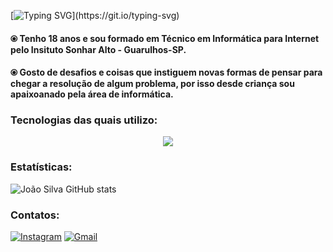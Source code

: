 [![Typing SVG](https://readme-typing-svg.herokuapp.com?size=30&color=FFFFFF&lines=Hi,+im+João+Silva!)](https://git.io/typing-svg)



#### ⦿ Tenho 18 anos e sou formado em Técnico em Informática para Internet pelo Insituto Sonhar Alto - Guarulhos-SP.

#### ⦿ Gosto de desafios e coisas que instiguem novas formas de pensar para chegar a resolução de algum problema, por isso desde criança sou apaixoanado pela área de informática.


### Tecnologias das quais utilizo:

<p align="center">
  <a href="https://skillicons.dev">
    <img src="https://skillicons.dev/icons?i=c,cpp,cs,ts,js,java,react,git,github,ps,html,,,,,,,css,dotnet&perline=13" />
  </a>
</p>

</div>

### Estatísticas:


![João Silva GitHub stats](https://github-readme-stats.vercel.app/api?username=JotapeSilva01&show_icons=true&theme=tokyonight)

### Contatos:

[![Instagram](https://img.shields.io/badge/-Instagram-black?style=for-the-badge&logo=instagram&logoColor=7300AB)]((https://www.instagram.com/jotape01__/?utm_source=ig_web_button_share_sheet))
[![Gmail](https://img.shields.io/badge/email-black?style=for-the-badge&logo=gmail&logoColor=7300AB)](mailto:joaopedrodasilva874@gmail.com)


